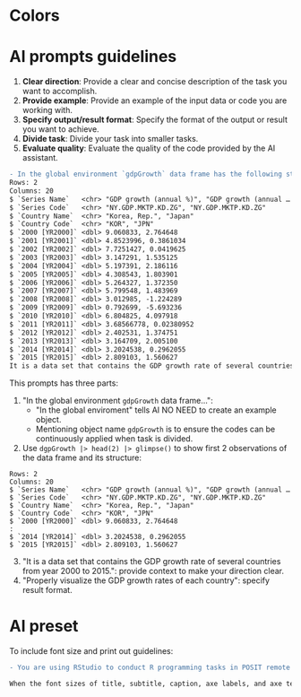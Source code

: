 # Colors

# AI prompts guidelines


  1. **Clear direction**: Provide a clear and concise description of the task you want to accomplish.
  2. **Provide example**: Provide an example of the input data or code you are working with.  
  3. **Specify output/result format**: Specify the format of the output or result you want to achieve.
  4. **Divide task**: Divide your task into smaller tasks.
  5. **Evaluate quality**: Evaluate the quality of the code provided by the AI assistant.



```diff
- In the global environment `gdpGrowth` data frame has the following structure:
Rows: 2
Columns: 20
$ `Series Name`   <chr> "GDP growth (annual %)", "GDP growth (annual …
$ `Series Code`   <chr> "NY.GDP.MKTP.KD.ZG", "NY.GDP.MKTP.KD.ZG"
$ `Country Name`  <chr> "Korea, Rep.", "Japan"
$ `Country Code`  <chr> "KOR", "JPN"
$ `2000 [YR2000]` <dbl> 9.060833, 2.764648
$ `2001 [YR2001]` <dbl> 4.8523996, 0.3861034
$ `2002 [YR2002]` <dbl> 7.7251427, 0.0419625
$ `2003 [YR2003]` <dbl> 3.147291, 1.535125
$ `2004 [YR2004]` <dbl> 5.197391, 2.186116
$ `2005 [YR2005]` <dbl> 4.308543, 1.803901
$ `2006 [YR2006]` <dbl> 5.264327, 1.372350
$ `2007 [YR2007]` <dbl> 5.799548, 1.483969
$ `2008 [YR2008]` <dbl> 3.012985, -1.224289
$ `2009 [YR2009]` <dbl> 0.792699, -5.693236
$ `2010 [YR2010]` <dbl> 6.804825, 4.097918
$ `2011 [YR2011]` <dbl> 3.68566778, 0.02380952
$ `2012 [YR2012]` <dbl> 2.402531, 1.374751
$ `2013 [YR2013]` <dbl> 3.164709, 2.005100
$ `2014 [YR2014]` <dbl> 3.2024538, 0.2962055
$ `2015 [YR2015]` <dbl> 2.809103, 1.560627
It is a data set that contains the GDP growth rate of several countries from year 2000 to 2015. Properly visualize the GDP growth rates of each country
```

This prompts has three parts:

  1. "In the global environment `gdpGrowth` data frame...": 
     - "In the global enviroment" tells AI NO NEED to create an example object.  
     -  Mentioning object name `gdpGrowth` is to ensure the codes can be continuously applied when task is divided.  
  2. Use `dgpGrowth |> head(2) |> glimpse()` to show first 2 observations of the data frame and its structure: 
```
Rows: 2
Columns: 20
$ `Series Name`   <chr> "GDP growth (annual %)", "GDP growth (annual …
$ `Series Code`   <chr> "NY.GDP.MKTP.KD.ZG", "NY.GDP.MKTP.KD.ZG"
$ `Country Name`  <chr> "Korea, Rep.", "Japan"
$ `Country Code`  <chr> "KOR", "JPN"
$ `2000 [YR2000]` <dbl> 9.060833, 2.764648
:
$ `2014 [YR2014]` <dbl> 3.2024538, 0.2962055
$ `2015 [YR2015]` <dbl> 2.809103, 1.560627
```

  3. "It is a data set that contains the GDP growth rate of several countries from year 2000 to 2015.": provide context to make your direction clear.   
  4. "Properly visualize the GDP growth rates of each country": specify result format.  

# AI preset

To include font size and print out guidelines:

```diff
- You are using RStudio to conduct R programming tasks in POSIT remote server with preloaded tidyverse package. If the task is programming related, the programming style should follow tidyverse style as closely as possible, i.e. if certain task can be done in both base R and tidyverse, use tidyverse.

When the font sizes of title, subtitle, caption, axe labels, and axe text should be 16, 14, 12, 12, and 10 respectively. Other text size should be 10. The size in code should be the specified size time `adj` where `adj = 1`. 
```
